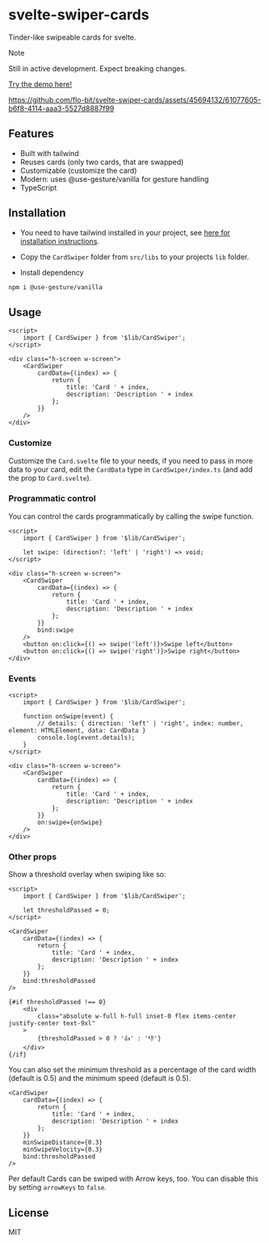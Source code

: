 # svelte-swiper-cards

Tinder-like swipeable cards for svelte.

> [!NOTE]  
> Still in active development. Expect breaking changes.

[Try the demo here!](https://flo-bit.github.io/svelte-swiper-cards/)

https://github.com/flo-bit/svelte-swiper-cards/assets/45694132/61077605-b6f8-4114-aaa3-5527d8887f99

## Features

- Built with tailwind
- Reuses cards (only two cards, that are swapped)
- Customizable (customize the card)
- Modern: uses @use-gesture/vanilla for gesture handling
- TypeScript

## Installation

- You need to have tailwind installed in your project, see [here for installation instructions](https://tailwindcss.com/docs/guides/sveltekit).

- Copy the `CardSwiper` folder from `src/libs` to your projects `lib` folder.

- Install dependency

```bash
npm i @use-gesture/vanilla
```

## Usage

```svelte
<script>
	import { CardSwiper } from '$lib/CardSwiper';
</script>

<div class="h-screen w-screen">
	<CardSwiper
		cardData={(index) => {
			return {
				title: 'Card ' + index,
				description: 'Description ' + index
			};
		}}
	/>
</div>
```

### Customize

Customize the `Card.svelte` file to your needs, if you need to pass in more data to your card, edit the `CardData` type in `CardSwiper/index.ts` (and add the prop to `Card.svelte`).

### Programmatic control

You can control the cards programmatically by calling the swipe function.

```svelte
<script>
	import { CardSwiper } from '$lib/CardSwiper';

	let swipe: (direction?: 'left' | 'right') => void;
</script>

<div class="h-screen w-screen">
	<CardSwiper
		cardData={(index) => {
			return {
				title: 'Card ' + index,
				description: 'Description ' + index
			};
		}}
		bind:swipe
	/>
	<button on:click={() => swipe('left')}>Swipe left</button>
	<button on:click={() => swipe('right')}>Swipe right</button>
</div>
```

### Events

```svelte
<script>
	import { CardSwiper } from '$lib/CardSwiper';

	function onSwipe(event) {
		// details: { direction: 'left' | 'right', index: number, element: HTMLElement, data: CardData }
		console.log(event.details);
	}
</script>

<div class="h-screen w-screen">
	<CardSwiper
		cardData={(index) => {
			return {
				title: 'Card ' + index,
				description: 'Description ' + index
			};
		}}
		on:swipe={onSwipe}
	/>
</div>
```

### Other props

Show a threshold overlay when swiping like so:

```svelte
<script>
	import { CardSwiper } from '$lib/CardSwiper';

	let thresholdPassed = 0;
</script>

<CardSwiper
	cardData={(index) => {
		return {
			title: 'Card ' + index,
			description: 'Description ' + index
		};
	}}
	bind:thresholdPassed
/>

{#if thresholdPassed !== 0}
	<div
		class="absolute w-full h-full inset-0 flex items-center justify-center text-9xl"
	>
		{thresholdPassed > 0 ? '👍' : '👎'}
	</div>
{/if}
```

You can also set the minimum threshold as a percentage of the card width (default is 0.5) and the minimum speed (default is 0.5).

```svelte
<CardSwiper
	cardData={(index) => {
		return {
			title: 'Card ' + index,
			description: 'Description ' + index
		};
	}}
	minSwipeDistance={0.3}
	minSwipeVelocity={0.3}
	bind:thresholdPassed
/>
```

Per default Cards can be swiped with Arrow keys, too. You can disable this by setting `arrowKeys` to `false`.

## License

MIT
